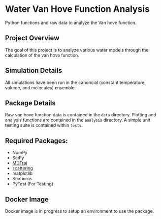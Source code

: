 # Water Van Hove Function Analysis

Python functions and raw data to analyze the Van hove function.

## Project Overview
The goal of this project is to analyze various water models through the calculation of the
van hove function.  

## Simulation Details
All simulations have been run in the canoncial (constant temperature, volume, and molecules)
ensemble.

## Package Details
Raw van hove function data is contained in the `data` directory.  Plotting and analysis
functions are contained in the `analysis` directory.  A simple unit testing suite is
contained within `tests`.

## Required Packages:
- NumPy
- SciPy
- [MDTraj](https://github.com/mdtraj/mdtraj)
- [scattering](https://github.com/mattwthompson/scattering)
- matplotlib
- Seaborns
- PyTest (For Testing)

## Docker Image
Docker image is in progress to setup an environment to use the package.
